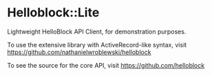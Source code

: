 # Helloblock::Lite

Lightweight HelloBlock API Client, for demonstration purposes.

To use the extensive library with ActiveRecord-like syntax, visit https://github.com/nathanielwroblewski/helloblock

To see the source for the core API, visit https://github.com/helloblock
